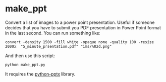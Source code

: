 make_ppt
========

Convert a list of images to a power point presentation.
Useful if someone decides that you have to submit you PDF presentation in Power Point format in the last second.
You can run something like:
```
convert -density 1500 -fill white -opaque none -quality 100 -resize 2000x  "5_minute_prsentation.pdf" "ims/%02d.png"
````
And then use this script:

```
python make_ppt.py
```

It requires the [python-pptx][1] library.

[1]: https://github.com/scanny/python-pptx
